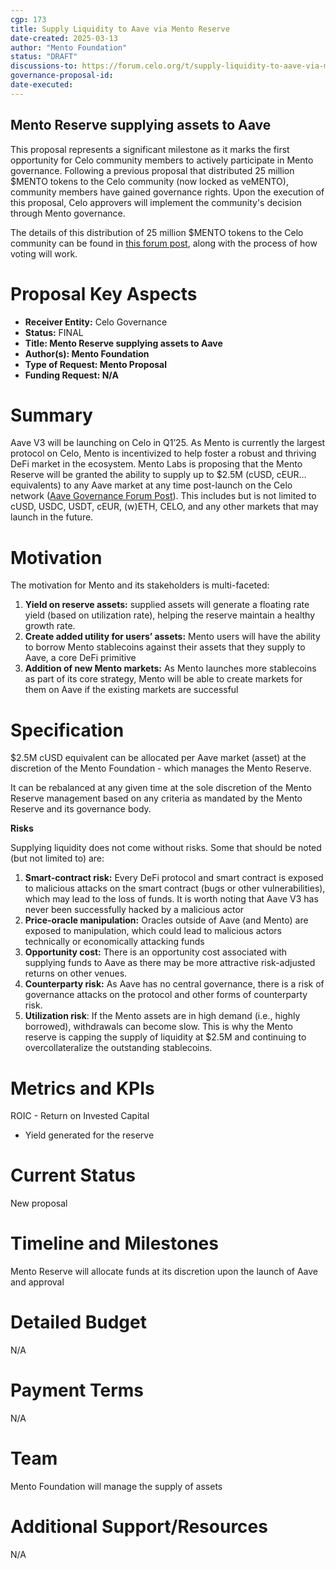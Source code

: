 ```yaml
---
cgp: 173
title: Supply Liquidity to Aave via Mento Reserve
date-created: 2025-03-13
author: "Mento Foundation"
status: "DRAFT"
discussions-to: https://forum.celo.org/t/supply-liquidity-to-aave-via-mento-reserve/10540
governance-proposal-id:
date-executed:
---
```


## Mento Reserve supplying assets to Aave

This proposal represents a significant milestone as it marks the first opportunity for Celo community members to actively participate in Mento governance. Following a previous proposal that distributed 25 million $MENTO tokens to the Celo community (now locked as veMENTO), community members have gained governance rights. Upon the execution of this proposal, Celo approvers will implement the community's decision through Mento governance.

The details of this distribution of 25 million $MENTO tokens to the Celo community can be found in [this forum post](https://forum.celo.org/t/empowering-the-celo-community-with-mento-governance-rights/10122), along with the process of how voting will work.

# Proposal Key Aspects

- **Receiver Entity:** Celo Governance
- **Status:** FINAL
- **Title: Mento Reserve supplying assets to Aave**
- **Author(s): Mento Foundation**
- **Type of Request: Mento Proposal**
- **Funding Request: N/A**

# Summary

Aave V3 will be launching on Celo in Q1’25. As Mento is currently the largest protocol on Celo, Mento is incentivized to help foster a robust and thriving DeFi market in the ecosystem. Mento Labs is proposing that the Mento Reserve will be granted the ability to supply up to $2.5M (cUSD, cEUR… equivalents) to any Aave market at any time post-launch on the Celo network ([Aave Governance Forum Post](https://governance.aave.com/t/arfc-aave-v3-deployment-on-celo/14605)). This includes but is not limited to cUSD, USDC, USDT, cEUR, (w)ETH, CELO, and any other markets that may launch in the future.

# Motivation

The motivation for Mento and its stakeholders is multi-faceted:

1. **Yield on reserve assets:** supplied assets will generate a floating rate yield (based on utilization rate), helping the reserve maintain a healthy growth rate.
2. **Create added utility for users’ assets:** Mento users will have the ability to borrow Mento stablecoins against their assets that they supply to Aave, a core DeFi primitive
3. **Addition of new Mento markets:** As Mento launches more stablecoins as part of its core strategy, Mento will be able to create markets for them on Aave if the existing markets are successful

# Specification

$2.5M cUSD equivalent can be allocated per Aave market (asset) at the discretion of the Mento Foundation - which manages the Mento Reserve.

It can be rebalanced at any given time at the sole discretion of the Mento Reserve management based on any criteria as mandated by the Mento Reserve and its governance body.

**Risks**

Supplying liquidity does not come without risks. Some that should be noted (but not limited to) are:

1. **Smart-contract risk:** Every DeFi protocol and smart contract is exposed to malicious attacks on the smart contract (bugs or other vulnerabilities), which may lead to the loss of funds. It is worth noting that Aave V3 has never been successfully hacked by a malicious actor
2. **Price-oracle manipulation:** Oracles outside of Aave (and Mento) are exposed to manipulation, which could lead to malicious actors technically or economically attacking funds
3. **Opportunity cost:** There is an opportunity cost associated with supplying funds to Aave as there may be more attractive risk-adjusted returns on other venues.
4. **Counterparty risk:** As Aave has no central governance, there is a risk of governance attacks on the protocol and other forms of counterparty risk.
5. **Utilization risk**: If the Mento assets are in high demand (i.e., highly borrowed), withdrawals can become slow. This is why the Mento reserve is capping the supply of liquidity at $2.5M and continuing to overcollateralize the outstanding stablecoins.

# Metrics and KPIs

ROIC - Return on Invested Capital

- Yield generated for the reserve

# Current Status

New proposal

# Timeline and Milestones

Mento Reserve will allocate funds at its discretion upon the launch of Aave and approval

# Detailed Budget

N/A

# Payment Terms

N/A

# Team

Mento Foundation will manage the supply of assets

# Additional Support/Resources

N/A

